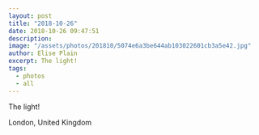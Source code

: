 ```yaml
---
layout: post
title: "2018-10-26"
date: 2018-10-26 09:47:51
description: 
image: "/assets/photos/201810/5074e6a3be644ab103022601cb3a5e42.jpg"
author: Elise Plain
excerpt: The light!
tags: 
  - photos
  - all
---
```


The light!
<p></p>
London, United Kingdom